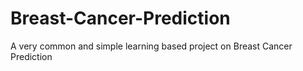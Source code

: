 # Breast-Cancer-Prediction
A very common and simple learning based project on Breast Cancer Prediction
